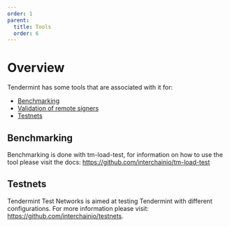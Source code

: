 ```yaml
---
order: 1
parent:
  title: Tools
  order: 6
---
```


# Overview

Tendermint has some tools that are associated with it for:

- [Benchmarking](#benchmarking)
- [Validation of remote signers](./remote-signer-validation.md)
- [Testnets](#testnets)


## Benchmarking

Benchmarking is done with tm-load-test, for information on how to use the tool please visit the docs: https://github.com/interchainio/tm-load-test


## Testnets

Tendermint Test Networks is aimed at testing Tendermint with different configurations. For more information please visit: https://github.com/interchainio/testnets.
